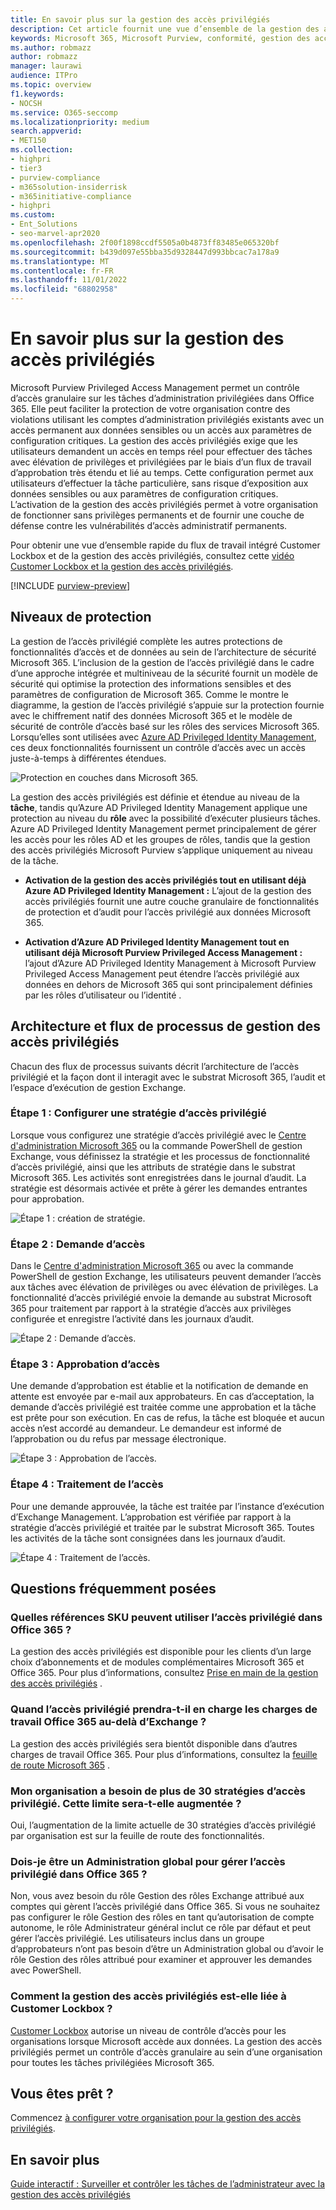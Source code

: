```yaml
---
title: En savoir plus sur la gestion des accès privilégiés
description: Cet article fournit une vue d’ensemble de la gestion des accès privilégiés dans Microsoft Purview, y compris des réponses aux questions fréquentes (FAQ).
keywords: Microsoft 365, Microsoft Purview, conformité, gestion des accès privilégiés
ms.author: robmazz
author: robmazz
manager: laurawi
audience: ITPro
ms.topic: overview
f1.keywords:
- NOCSH
ms.service: O365-seccomp
ms.localizationpriority: medium
search.appverid:
- MET150
ms.collection:
- highpri
- tier3
- purview-compliance
- m365solution-insiderrisk
- m365initiative-compliance
- highpri
ms.custom:
- Ent_Solutions
- seo-marvel-apr2020
ms.openlocfilehash: 2f00f1898ccdf5505a0b4873ff83485e065320bf
ms.sourcegitcommit: b439d097e55bba35d9328447d993bbcac7a178a9
ms.translationtype: MT
ms.contentlocale: fr-FR
ms.lasthandoff: 11/01/2022
ms.locfileid: "68802958"
---
```

# <a name="learn-about-privileged-access-management"></a>En savoir plus sur la gestion des accès privilégiés

Microsoft Purview Privileged Access Management permet un contrôle d’accès granulaire sur les tâches d’administration privilégiées dans Office 365. Elle peut faciliter la protection de votre organisation contre des violations utilisant les comptes d’administration privilégiés existants avec un accès permanent aux données sensibles ou un accès aux paramètres de configuration critiques. La gestion des accès privilégiés exige que les utilisateurs demandent un accès en temps réel pour effectuer des tâches avec élévation de privilèges et privilégiées par le biais d’un flux de travail d’approbation très étendu et lié au temps. Cette configuration permet aux utilisateurs d’effectuer la tâche particulière, sans risque d’exposition aux données sensibles ou aux paramètres de configuration critiques. L’activation de la gestion des accès privilégiés permet à votre organisation de fonctionner sans privilèges permanents et de fournir une couche de défense contre les vulnérabilités d’accès administratif permanents.

Pour obtenir une vue d’ensemble rapide du flux de travail intégré Customer Lockbox et de la gestion des accès privilégiés, consultez cette [vidéo Customer Lockbox et la gestion des accès privilégiés](https://go.microsoft.com/fwlink/?linkid=2066800).

[!INCLUDE [purview-preview](../includes/purview-preview.md)]

## <a name="layers-of-protection"></a>Niveaux de protection

La gestion de l’accès privilégié complète les autres protections de fonctionnalités d’accès et de données au sein de l’architecture de sécurité Microsoft 365. L’inclusion de la gestion de l’accès privilégié dans le cadre d’une approche intégrée et multiniveau de la sécurité fournit un modèle de sécurité qui optimise la protection des informations sensibles et des paramètres de configuration de Microsoft 365. Comme le montre le diagramme, la gestion de l’accès privilégié s’appuie sur la protection fournie avec le chiffrement natif des données Microsoft 365 et le modèle de sécurité de contrôle d’accès basé sur les rôles des services Microsoft 365. Lorsqu’elles sont utilisées avec [Azure AD Privileged Identity Management](/azure/active-directory/active-directory-privileged-identity-management-configure), ces deux fonctionnalités fournissent un contrôle d’accès avec un accès juste-à-temps à différentes étendues.

![Protection en couches dans Microsoft 365.](../media/pam-layered-protection.png)

La gestion des accès privilégiés est définie et étendue au niveau de la **tâche**, tandis qu’Azure AD Privileged Identity Management applique une protection au niveau du **rôle** avec la possibilité d’exécuter plusieurs tâches. Azure AD Privileged Identity Management permet principalement de gérer les accès pour les rôles AD et les groupes de rôles, tandis que la gestion des accès privilégiés Microsoft Purview s’applique uniquement au niveau de la tâche.

- **Activation de la gestion des accès privilégiés tout en utilisant déjà Azure AD Privileged Identity Management :** L’ajout de la gestion des accès privilégiés fournit une autre couche granulaire de fonctionnalités de protection et d’audit pour l’accès privilégié aux données Microsoft 365.

- **Activation d’Azure AD Privileged Identity Management tout en utilisant déjà Microsoft Purview Privileged Access Management :** l’ajout d’Azure AD Privileged Identity Management à Microsoft Purview Privileged Access Management peut étendre l’accès privilégié aux données en dehors de Microsoft 365 qui sont principalement définies par les rôles d’utilisateur ou l’identité .  

## <a name="privileged-access-management-architecture-and-process-flow"></a>Architecture et flux de processus de gestion des accès privilégiés

Chacun des flux de processus suivants décrit l’architecture de l’accès privilégié et la façon dont il interagit avec le substrat Microsoft 365, l’audit et l’espace d’exécution de gestion Exchange.

### <a name="step-1-configure-a-privileged-access-policy"></a>Étape 1 : Configurer une stratégie d’accès privilégié

Lorsque vous configurez une stratégie d’accès privilégié avec le [Centre d'administration Microsoft 365](https://admin.microsoft.com) ou la commande PowerShell de gestion Exchange, vous définissez la stratégie et les processus de fonctionnalité d’accès privilégié, ainsi que les attributs de stratégie dans le substrat Microsoft 365. Les activités sont enregistrées dans le journal d’audit. La stratégie est désormais activée et prête à gérer les demandes entrantes pour approbation.

![Étape 1 : création de stratégie.](../media/pam-step1-policy-creation.jpg)

### <a name="step-2-access-request"></a>Étape 2 : Demande d’accès

Dans le [Centre d'administration Microsoft 365](https://admin.microsoft.com) ou avec la commande PowerShell de gestion Exchange, les utilisateurs peuvent demander l’accès aux tâches avec élévation de privilèges ou avec élévation de privilèges. La fonctionnalité d’accès privilégié envoie la demande au substrat Microsoft 365 pour traitement par rapport à la stratégie d’accès aux privilèges configurée et enregistre l’activité dans les journaux d’audit.

![Étape 2 : Demande d’accès.](../media/pam-step2-access-request.jpg)

### <a name="step-3-access-approval"></a>Étape 3 : Approbation d’accès

Une demande d’approbation est établie et la notification de demande en attente est envoyée par e-mail aux approbateurs. En cas d’acceptation, la demande d’accès privilégié est traitée comme une approbation et la tâche est prête pour son exécution. En cas de refus, la tâche est bloquée et aucun accès n’est accordé au demandeur. Le demandeur est informé de l’approbation ou du refus par message électronique.

![Étape 3 : Approbation de l’accès.](../media/pam-step3-access-approval.jpg)

### <a name="step-4-access-processing"></a>Étape 4 : Traitement de l’accès

Pour une demande approuvée, la tâche est traitée par l’instance d’exécution d’Exchange Management. L’approbation est vérifiée par rapport à la stratégie d’accès privilégié et traitée par le substrat Microsoft 365. Toutes les activités de la tâche sont consignées dans les journaux d’audit.

![Étape 4 : Traitement de l’accès.](../media/pam-step4-access-processing.jpg)

## <a name="frequently-asked-questions"></a>Questions fréquemment posées

### <a name="what-skus-can-use-privileged-access-in-office-365"></a>Quelles références SKU peuvent utiliser l’accès privilégié dans Office 365 ?

La gestion des accès privilégiés est disponible pour les clients d’un large choix d’abonnements et de modules complémentaires Microsoft 365 et Office 365. Pour plus d’informations, consultez [Prise en main de la gestion des accès privilégiés](privileged-access-management-configuration.md) .

### <a name="when-will-privileged-access-support-office-365-workloads-beyond-exchange"></a>Quand l’accès privilégié prendra-t-il en charge les charges de travail Office 365 au-delà d’Exchange ?

La gestion des accès privilégiés sera bientôt disponible dans d’autres charges de travail Office 365. Pour plus d’informations, consultez la [feuille de route Microsoft 365](https://www.microsoft.com/microsoft-365/roadmap) .

### <a name="my-organization-needs-more-than-30-privileged-access-policies-will-this-limit-be-increased"></a>Mon organisation a besoin de plus de 30 stratégies d’accès privilégié. Cette limite sera-t-elle augmentée ?

Oui, l’augmentation de la limite actuelle de 30 stratégies d’accès privilégié par organisation est sur la feuille de route des fonctionnalités.

### <a name="do-i-need-to-be-a-global-admin-to-manage-privileged-access-in-office-365"></a>Dois-je être un Administration global pour gérer l’accès privilégié dans Office 365 ?

Non, vous avez besoin du rôle Gestion des rôles Exchange attribué aux comptes qui gèrent l’accès privilégié dans Office 365. Si vous ne souhaitez pas configurer le rôle Gestion des rôles en tant qu’autorisation de compte autonome, le rôle Administrateur général inclut ce rôle par défaut et peut gérer l’accès privilégié. Les utilisateurs inclus dans un groupe d’approbateurs n’ont pas besoin d’être un Administration global ou d’avoir le rôle Gestion des rôles attribué pour examiner et approuver les demandes avec PowerShell.

### <a name="how-is-privileged-access-management-related-to-customer-lockbox"></a>Comment la gestion des accès privilégiés est-elle liée à Customer Lockbox ?

[Customer Lockbox](/office365/admin/manage/customer-lockbox-requests) autorise un niveau de contrôle d’accès pour les organisations lorsque Microsoft accède aux données. La gestion des accès privilégiés permet un contrôle d’accès granulaire au sein d’une organisation pour toutes les tâches privilégiées Microsoft 365.

## <a name="ready-to-get-started"></a>Vous êtes prêt ?

Commencez [à configurer votre organisation pour la gestion des accès privilégiés](privileged-access-management-configuration.md).

## <a name="learn-more"></a>En savoir plus

[Guide interactif : Surveiller et contrôler les tâches de l’administrateur avec la gestion des accès privilégiés](https://content.cloudguides.com/guides/Privileged%20Access%20Management)

